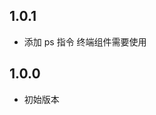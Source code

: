 <!-- https://developers.home-assistant.io/docs/add-ons/presentation#keeping-a-changelog -->

## 1.0.1

- 添加 ps 指令 终端组件需要使用

## 1.0.0

- 初始版本
